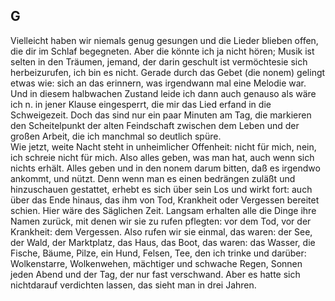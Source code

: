 ## G
Vielleicht haben wir niemals genug gesungen und die Lieder blieben offen, die dir im Schlaf begegneten. Aber die könnte ich ja nicht hören; Musik ist selten in den Träumen, jemand, der darin geschult ist vermöchtesie sich herbeizurufen, ich bin es nicht. Gerade durch das Gebet (die nonem) gelingt etwas wie: sich an das erinnern, was irgendwann mal eine Melodie war. Und in diesem halbwachen Zustand leide ich dann auch genauso als wäre ich n. in jener Klause eingesperrt, die mir das Lied erfand in die Schweigezeit. Doch das sind nur ein paar Minuten am Tag, die markieren den Scheitelpunkt der alten Feindschaft zwischen dem Leben und der großen Arbeit, die ich manchmal so deutlich spüre.    
Wie jetzt, weite Nacht steht in unheimlicher Offenheit: nicht für mich, nein, ich schreie nicht für mich. Also alles geben, was man hat, auch wenn sich nichts erhält. Alles geben und in den nonem darum bitten, daß es irgendwo ankommt, und nützt. Denn wenn man es einen bedrängen zuläßt und hinzuschauen gestattet, erhebt es sich über sein Los und wirkt fort: auch über das Ende hinaus, das ihm von Tod, Krankheit oder Vergessen bereitet schien. Hier wäre des Säglichen Zeit. Langsam erhalten alle die Dinge ihre Namen zurück, mit denen wir sie zu rufen pflegten: vor dem Tod, vor der Krankheit: dem Vergessen. Also rufen wir sie einmal, das waren: der See, der Wald, der Marktplatz, das Haus, das Boot, das waren: das Wasser, die Fische, Bäume, Pilze, ein Hund, Felsen, Tee, den ich trinke und darüber: Wolkenstarre, Wolkenwehen, mächtiger und schwache Regen, Sonnen jeden Abend und der Tag, der nur fast verschwand. Aber es hatte sich nichtdarauf verdichten lassen, das sieht man in drei Jahren.    
